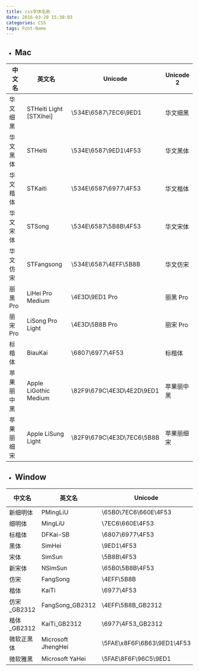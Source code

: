 ```yaml
---
title: css字体名称
date: 2016-03-20 15:30:03
categories: CSS
tags: Font-Name
---
```


- ## Mac

| 中文名     | 英文名                  | Unicode                   | Unicode 2  |
|------------|-------------------------|---------------------------|------------|
| 华文细黑   | STHeiti Light [STXihei] | \534E\6587\7EC6\9ED1      | 华文细黑   |
| 华文黑体   | STHeiti                 | \534E\6587\9ED1\4F53      | 华文黑体   |
| 华文楷体   | STKaiti                 | \534E\6587\6977\4F53      | 华文楷体   |
| 华文宋体   | STSong                  | \534E\6587\5B8B\4F53      | 华文宋体   |
| 华文仿宋   | STFangsong              | \534E\6587\4EFF\5B8B      | 华文仿宋   |
| 丽黑 Pro   | LiHei Pro Medium        | \4E3D\9ED1 Pro            | 丽黑 Pro   |
| 丽宋 Pro   | LiSong Pro Light        | \4E3D\5B8B Pro            | 丽宋 Pro   |
| 标楷体     | BiauKai                 | \6807\6977\4F53           | 标楷体     |
| 苹果丽中黑 | Apple LiGothic Medium   | \82F9\679C\4E3D\4E2D\9ED1 | 苹果丽中黑 |
| 苹果丽细宋 | Apple LiSung Light      | \82F9\679C\4E3D\7EC6\5B8B | 苹果丽细宋 |
<!--more-->
- ## Window

| 中文名      | 英文名             | Unicode                    | Unicode 2   |
|-------------|--------------------|----------------------------|-------------|
| 新细明体    | PMingLiU           | \65B0\7EC6\660E\4F53       | 新细明体    |
| 细明体      | MingLiU            | \7EC6\660E\4F53            | 细明体      |
| 标楷体      | DFKai-SB           | \6807\6977\4F53            | 标楷体      |
| 黑体        | SimHei             | \9ED1\4F53                 | 黑体        |
| 宋体        | SimSun             | \5B8B\4F53                 | 宋体        |
| 新宋体      | NSimSun            | \65B0\5B8B\4F53            | 新宋体      |
| 仿宋        | FangSong           | \4EFF\5B8B                 | 仿宋        |
| 楷体        | KaiTi              | \6977\4F53                 | 楷体        |
| 仿宋_GB2312 | FangSong_GB2312    | \4EFF\5B8B_GB2312          | 仿宋_GB2312 |
| 楷体_GB2312 | KaiTi_GB2312       | \6977\4F53_GB2312          | 楷体_GB2312 |
| 微软正黑体  | Microsoft JhengHei | \5FAE\x8F6F\6B63\9ED1\4F53 | 微软正黑体  |
| 微软雅黑    | Microsoft YaHei    | \5FAE\8F6F\96C5\9ED1       | 微软雅黑    |
